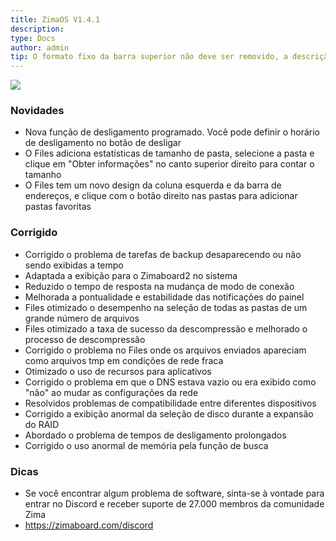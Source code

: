 ```yaml
---
title: ZimaOS V1.4.1
description: 
type: Docs
author: admin
tip: O formato fixo da barra superior não deve ser removido, a descrição é para o artigo, se não preenchida, irá cortar o texto no início
---
```

![](https://manage.icewhale.io/api/static/docs/1754299999785_image.png)

### Novidades
- Nova função de desligamento programado. Você pode definir o horário de desligamento no botão de desligar
- O Files adiciona estatísticas de tamanho de pasta, selecione a pasta e clique em "Obter informações" no canto superior direito para contar o tamanho
- O Files tem um novo design da coluna esquerda e da barra de endereços, e clique com o botão direito nas pastas para adicionar pastas favoritas
### Corrigido
- Corrigido o problema de tarefas de backup desaparecendo ou não sendo exibidas a tempo
- Adaptada a exibição para o Zimaboard2 no sistema
- Reduzido o tempo de resposta na mudança de modo de conexão
- Melhorada a pontualidade e estabilidade das notificações do painel
- Files otimizado o desempenho na seleção de todas as pastas de um grande número de arquivos
- Files otimizado a taxa de sucesso da descompressão e melhorado o processo de descompressão
- Corrigido o problema no Files onde os arquivos enviados apareciam como arquivos tmp em condições de rede fraca
- Otimizado o uso de recursos para aplicativos
- Corrigido o problema em que o DNS estava vazio ou era exibido como "não" ao mudar as configurações da rede
- Resolvidos problemas de compatibilidade entre diferentes dispositivos
- Corrigido a exibição anormal da seleção de disco durante a expansão do RAID
- Abordado o problema de tempos de desligamento prolongados
- Corrigido o uso anormal de memória pela função de busca
### Dicas
- Se você encontrar algum problema de software, sinta-se à vontade para entrar no Discord e receber suporte de 27.000 membros da comunidade Zima
- https://zimaboard.com/discord